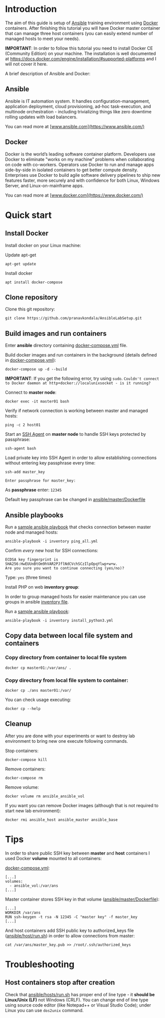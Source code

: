 ﻿# Introduction

The aim of this guide is setup of [Ansible](https://www.ansible.com/) training environment using [Docker](https://www.docker.com/) containers. After finishing this tutorial you will have Docker master container that can manage three host containers (you can easily extend number of managed hosts to meet your needs).


**IMPORTANT**: In order to follow this tutorial you need to install Docker CE (Community Edition) on your machine. The installation is well documented at https://docs.docker.com/engine/installation/#supported-platforms and I will not cover it here.

A brief description of Ansible and Docker:

## Ansible

Ansible is IT automation system. It handles configuration-management, application deployment, cloud provisioning, ad-hoc task-execution, and multinode orchestration - including trivializing things like zero downtime rolling updates with load balancers.

You can read more at [www.ansible.com](https://www.ansible.com/)

## Docker

Docker is the world’s leading software container platform. Developers use Docker to eliminate "works on my machine" problems when collaborating on code with co-workers. Operators use Docker to run and manage apps side-by-side in isolated containers to get better compute density. Enterprises use Docker to build agile software delivery pipelines to ship new features faster, more securely and with confidence for both Linux, Windows Server, and Linux-on-mainframe apps. 

You can read more at [www.docker.com](https://www.docker.com/)

# Quick start

## Install Docker

Install docker on your Linux machine:

Update apt-get

`apt-get update`

Install docker

`apt install docker-compose`

## Clone repository

Clone this git repository:

`git clone https://github.com/pranavkondala/AnsibleLabSetup.git`

## Build images and run containers

Enter **ansible** directory containing [docker-compose.yml](./ansible/docker-compose.yml) file.

Build docker images and run containers in the background (details defined in [docker-compose.yml](./ansible/docker-compose.yml)):

`docker-compose up -d --build`

**IMPORTANT**: If you get the following error, try using `sudo`.
    `Couldn't connect to Docker daemon at http+docker://localunixsocket - is it running?`

Connect to **master node**:

`docker exec -it master01 bash`

Verify if network connection is working between master and managed hosts:

`ping -c 2 host01`

Start an [SSH Agent](https://man.openbsd.org/ssh-agent) on **master node** to handle SSH keys protected by passphrase:

`ssh-agent bash`

Load private key into SSH Agent in order to allow establishing connections without entering key passphrase every time:

`ssh-add master_key`

    Enter passphrase for master_key:

As **passphrase** enter: `12345`

Default key passphrase can be changed in [ansible/master/Dockerfile](./ansible/master/Dockerfile)

## Ansible playbooks

Run a [sample ansible playbook](./ansible/master/ansible/ping_all.yml) that checks connection between master node and managed hosts:

`ansible-playbook -i inventory ping_all.yml`

Confirm _every_ new host for SSH connections:

    ECDSA key fingerprint is SHA256:HwEUUnBtOm9hVAR2PJflNdCVchSCzIlpOpqYlwp+w+w.
    Are you sure you want to continue connecting (yes/no)?

Type: `yes` (three times)

Install PHP on web **inventory group**:

In order to group managed hosts for easier maintenance you can use groups in ansible [inventory file](./ansible/master/ansible/inventory).

Run a [sample ansible playbook](./ansible/master/ansible/install_python3.yml):

`ansible-playbook -i inventory install_python3.yml`

## Copy data between local file system and containers

### Copy directory from container to local file system

`docker cp master01:/var/ans/ .`

### Copy directory from local file system to container:

`docker cp ./ans master01:/var/`

You can check usage executing:

`docker cp --help`

## Cleanup

After you are done with your experiments or want to destroy lab environment to bring new one execute following commands.

Stop containers:

`docker-compose kill`

Remove containers:

`docker-compose rm`


Remove volume:

`docker volume rm ansible_ansible_vol`

If you want you can remove Docker images (although that is not required to start new lab environment):

`docker rmi ansible_host ansible_master ansible_base`

# Tips

In order to share public SSH key between **master** and **host** containers I used Docker **volume** mounted to all containers:

[docker-compose.yml](./ansible/docker-compose.yml):

    [...]
    volumes:
      - ansible_vol:/var/ans
    [...]

Master container stores SSH key in that volume ([ansible/master/Dockerfile](./ansible/master/Dockerfile)):

    [...]
    WORKDIR /var/ans
    RUN ssh-keygen -t rsa -N 12345 -C "master key" -f master_key
    [...]

And host containers add SSH public key to authorized_keys file ([ansible/host/run.sh](./ansible/host/run.sh)) in order to allow connections from master:

    cat /var/ans/master_key.pub >> /root/.ssh/authorized_keys

# Troubleshooting

## Host containers stop after creation

Check that [ansible/hosts/run.sh](./ansible/host/run.sh) has proper end of line type - it **should be Linux/Unix (LF)** not Windows (CRLF). You can change end of line type using source code editor (like Notepad++ or Visual Studio Code); under Linux you can use `dos2unix` command.

